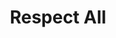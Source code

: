 ---
pid: CH191
title: Respect All
location_transcription: City Hall
zipcode: 
outside_phl: 
neighborhood: 
age: '13'
age_range: 13-19
instagram: 
image_file_name: CH_191.jpg
proposal_transcription: "[Diverse group of people joining hands]"
topic: Religion,Unity,Love
topic_summary: 0, 0, 0
type: Image
keywords_other: 
credit: Bazir
image_labels: 
twitter: 
facebook: 
permalink: "/monuments/ch191/"
layout: item-page
---